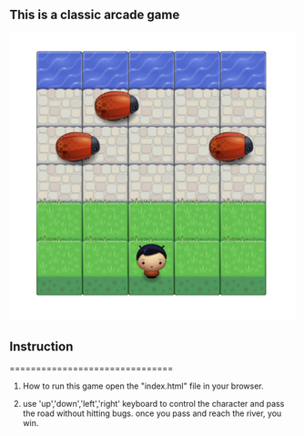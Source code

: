 ## This is a classic arcade game
![Screenshot](screenshot.png)

## Instruction 
===============================
1. How to run this game
  open the "index.html" file in your browser.

2. use 'up','down','left','right' keyboard to control the character and pass the road without hitting bugs. once you pass and reach the river, you win.
 
